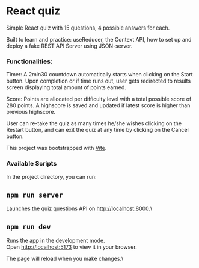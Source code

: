 # React quiz

Simple React quiz with 15 questions, 4 possible answers for each.

Built to learn and practice: useReducer, the Context API, how to set up and
deploy a fake REST API Server using JSON-server.

### Functionalities:

Timer: A 2min30 countdown automatically starts when clicking on the Start
button. Upon completion or if time runs out, user gets redirected to results
screen displaying total amount of points earned.

Score: Points are allocated per difficulty level with a total possible score of
280 points. A highscore is saved and updated if latest score is higher than
previous highscore.

User can re-take the quiz as many times he/she wishes clicking on the Restart
button, and can exit the quiz at any time by clicking on the Cancel button.

This project was bootstrapped with [Vite](https://vitejs.dev/).

### Available Scripts

In the project directory, you can run:

## `npm run server`

Launches the quiz questions API on
[http://localhost:8000](http://localhost:8000).\

## `npm run dev`

Runs the app in the development mode.\
Open [http://localhost:5173](http://localhost:5173) to view it in your browser.

The page will reload when you make changes.\
